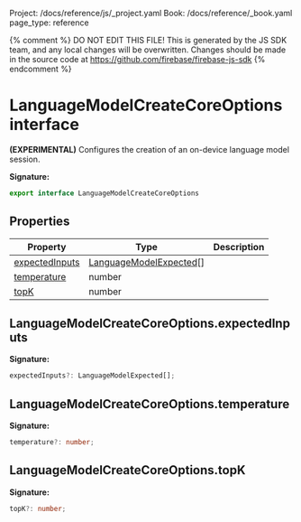 Project: /docs/reference/js/_project.yaml
Book: /docs/reference/_book.yaml
page_type: reference

{% comment %}
DO NOT EDIT THIS FILE!
This is generated by the JS SDK team, and any local changes will be
overwritten. Changes should be made in the source code at
https://github.com/firebase/firebase-js-sdk
{% endcomment %}

# LanguageModelCreateCoreOptions interface
<b>(EXPERIMENTAL)</b> Configures the creation of an on-device language model session.

<b>Signature:</b>

```typescript
export interface LanguageModelCreateCoreOptions 
```

## Properties

|  Property | Type | Description |
|  --- | --- | --- |
|  [expectedInputs](./ai.languagemodelcreatecoreoptions.md#languagemodelcreatecoreoptionsexpectedinputs) | [LanguageModelExpected](./ai.languagemodelexpected.md#languagemodelexpected_interface)<!-- -->\[\] |  |
|  [temperature](./ai.languagemodelcreatecoreoptions.md#languagemodelcreatecoreoptionstemperature) | number |  |
|  [topK](./ai.languagemodelcreatecoreoptions.md#languagemodelcreatecoreoptionstopk) | number |  |

## LanguageModelCreateCoreOptions.expectedInputs

<b>Signature:</b>

```typescript
expectedInputs?: LanguageModelExpected[];
```

## LanguageModelCreateCoreOptions.temperature

<b>Signature:</b>

```typescript
temperature?: number;
```

## LanguageModelCreateCoreOptions.topK

<b>Signature:</b>

```typescript
topK?: number;
```
